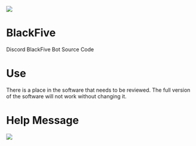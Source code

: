 <a href="https://discord.gg/qfFJ2KW97c"><img src="https://img.shields.io/discord/855062140430843904?color=%237289DA&label=DISCORD&style=for-the-badge"></a>
# BlackFive
Discord BlackFive Bot Source Code


# Use
There is a place in the software that needs to be reviewed. The full version of the software will not work without changing it.

# Help Message
<img src="https://media.discordapp.net/attachments/947085857565843467/961704344720375818/Screenshot_1.png">

